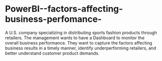 # PowerBI--factors-affecting-business-perfomance-
A U.S. company specializing in distributing sports fashion products through retailers. The management wants to have a Dashboard to monitor the overall business performance. They want to capture the factors affecting business results in a timely manner, identify underperforming retailers, and better understand customer product demands.
